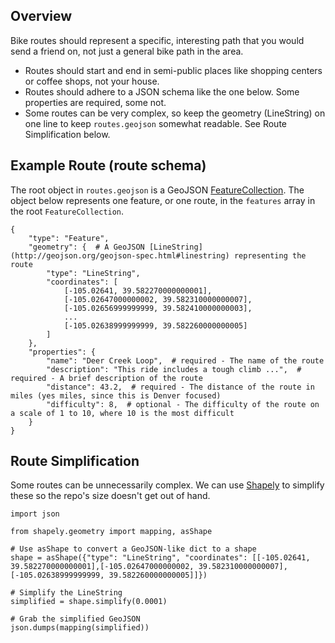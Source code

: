 ## Overview

Bike routes should represent a specific, interesting path that you would send a friend on, not just a general bike path in the area.

* Routes should start and end in semi-public places like shopping centers or coffee shops, not your house.
* Routes should adhere to a JSON schema like the one below. Some properties are required, some not.
* Some routes can be very complex, so keep the geometry (LineString) on one line to keep `routes.geojson` somewhat readable. See Route Simplification below.

## Example Route (route schema)

The root object in `routes.geojson` is a GeoJSON [FeatureCollection](http://geojson.org/geojson-spec.html#feature-collection-objects). The object below represents one feature, or one route, in the `features` array in the root `FeatureCollection`.

    {
        "type": "Feature",
        "geometry": {  # A GeoJSON [LineString](http://geojson.org/geojson-spec.html#linestring) representing the route
            "type": "LineString",
            "coordinates": [
                [-105.02641, 39.582270000000001],
                [-105.02647000000002, 39.582310000000007],
                [-105.02656999999999, 39.582410000000003],
                ...
                [-105.02638999999999, 39.582260000000005]
            ]
        },
        "properties": {
            "name": "Deer Creek Loop",  # required - The name of the route
            "description": "This ride includes a tough climb ...",  # required - A brief description of the route
            "distance": 43.2,  # required - The distance of the route in miles (yes miles, since this is Denver focused)
            "difficulty": 8,  # optional - The difficulty of the route on a scale of 1 to 10, where 10 is the most difficult
        }
    }

## Route Simplification

Some routes can be unnecessarily complex. We can use [Shapely](http://toblerity.github.io/shapely/manual.html) to simplify these so the repo's size doesn't get out of hand.

    import json

    from shapely.geometry import mapping, asShape

    # Use asShape to convert a GeoJSON-like dict to a shape
    shape = asShape({"type": "LineString", "coordinates": [[-105.02641, 39.582270000000001],[-105.02647000000002, 39.582310000000007],[-105.02638999999999, 39.582260000000005]]})

    # Simplify the LineString
    simplified = shape.simplify(0.0001)

    # Grab the simplified GeoJSON
    json.dumps(mapping(simplified))
